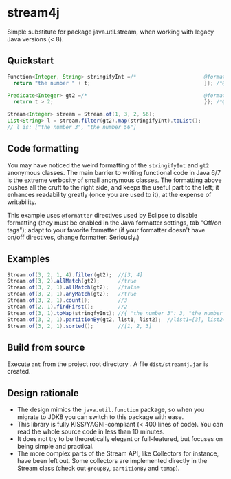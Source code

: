 # stream4j
Simple substitute for package java.util.stream, when working with legacy Java versions (&lt; 8).

## Quickstart
```java
Function<Integer, String> stringifyInt =/*						@formatter:off*/ new Function<Integer, String>() { @Override public String apply(Integer t)  {
  return "the number " + t; 									}}; /*@formatter:on*/

Predicate<Integer> gt2 =/* 										@formatter:off*/ new Predicate<Integer>() { @Override public boolean test(Integer t){
  return t > 2; 												}}; /*@formatter:on*/

Stream<Integer> stream = Stream.of(1, 3, 2, 56);
List<String> l = stream.filter(gt2).map(stringifyInt).toList();
// l is: ["the number 3", "the number 56"]
```

## Code formatting
You may have noticed the weird formatting of the ```stringifyInt``` and ```gt2``` anonymous classes. The main barrier to writing functional code in Java 6/7 is the extreme verbosity of small anonymous classes. The formatting above pushes all the cruft to the right side, and keeps the useful part to the left; it enhances readability greatly (once you are used to it), at the expense of writability.

This example uses ```@formatter``` directives used by Eclipse to disable formatting (they must be enabled in the Java formatter settings, tab "Off/on tags"); adapt to your favorite formatter (if your formatter doesn't have on/off directives, change formatter. Seriously.)

## Examples
```java
Stream.of(3, 2, 1, 4).filter(gt2);  //[3, 4]
Stream.of(3, 2).allMatch(gt2);      //true
Stream.of(3, 2, 1).allMatch(gt2);   //false
Stream.of(3, 2, 1).anyMatch(gt2);   //true
Stream.of(3, 2, 1).count();         //3
Stream.of(2, 1).findFirst();        //2
Stream.of(3, 1).toMap(stringfyInt); //{ "the number 3": 3, "the number 1": 1 }
Stream.of(3, 2, 1).partitionBy(gt2, list1, list2);  //list1=[3], list2=[2, 1]
Stream.of(3, 2, 1).sorted();        //[1, 2, 3]
```

## Build from source
Execute ```ant``` from the project root directory . A file ```dist/stream4j.jar``` is  created. 

## Design rationale
* The design mimics the ```java.util.function``` package, so when you migrate to JDK8 you can switch to this package with ease.
* This library is fully KISS/YAGNI-compliant (< 400 lines of code). You can read the whole source code in less than 10 minutes.
* It does not try to be theoretically elegant or full-featured, but focuses on being simple and practical.
* The more complex parts of the Stream API, like Collectors for instance, have been left out. Some collectors are implemented directly in the Stream class (check out ```groupBy```, ```partitionBy``` and ```toMap```).
